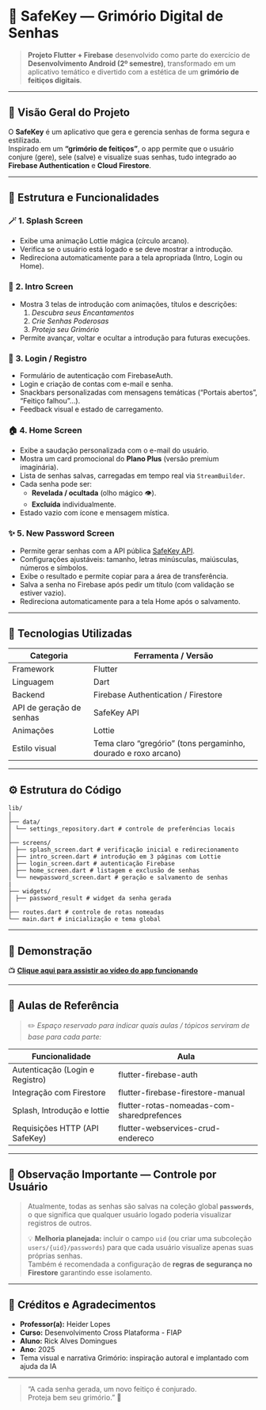 # 🔮 SafeKey — Grimório Digital de Senhas

> **Projeto Flutter + Firebase** desenvolvido como parte do exercício de **Desenvolvimento Android (2º semestre)**, transformado em um aplicativo temático e divertido com a estética de um **grimório de feitiços digitais**.

---

## 🧭 Visão Geral do Projeto

O **SafeKey** é um aplicativo que gera e gerencia senhas de forma segura e estilizada.  
Inspirado em um **“grimório de feitiços”**, o app permite que o usuário conjure (gere), sele (salve) e visualize suas senhas, tudo integrado ao **Firebase Authentication** e **Cloud Firestore**.

---

## 🧩 Estrutura e Funcionalidades

### 🪄 **1. Splash Screen**

- Exibe uma animação Lottie mágica (círculo arcano).
- Verifica se o usuário está logado e se deve mostrar a introdução.
- Redireciona automaticamente para a tela apropriada (Intro, Login ou Home).

### 📜 **2. Intro Screen**

- Mostra 3 telas de introdução com animações, títulos e descrições:
  1. _Descubra seus Encantamentos_
  2. _Crie Senhas Poderosas_
  3. _Proteja seu Grimório_
- Permite avançar, voltar e ocultar a introdução para futuras execuções.

### 🔐 **3. Login / Registro**

- Formulário de autenticação com FirebaseAuth.
- Login e criação de contas com e-mail e senha.
- Snackbars personalizadas com mensagens temáticas (“Portais abertos”, “Feitiço falhou”…).
- Feedback visual e estado de carregamento.

### 🏠 **4. Home Screen**

- Exibe a saudação personalizada com o e-mail do usuário.
- Mostra um card promocional do **Plano Plus** (versão premium imaginária).
- Lista de senhas salvas, carregadas em tempo real via `StreamBuilder`.
- Cada senha pode ser:
  - **Revelada / ocultada** (olho mágico 👁️).
  - **Excluída** individualmente.
- Estado vazio com ícone e mensagem mística.

### ✨ **5. New Password Screen**

- Permite gerar senhas com a API pública [SafeKey API](https://safekey-api-a1bd9aa97953.herokuapp.com/docs/).
- Configurações ajustáveis: tamanho, letras minúsculas, maiúsculas, números e símbolos.
- Exibe o resultado e permite copiar para a área de transferência.
- Salva a senha no Firebase após pedir um título (com validação se estiver vazio).
- Redireciona automaticamente para a tela Home após o salvamento.

---

## 🧠 Tecnologias Utilizadas

| Categoria                | Ferramenta / Versão                                            |
| ------------------------ | -------------------------------------------------------------- |
| Framework                | Flutter                                                        |
| Linguagem                | Dart                                                           |
| Backend                  | Firebase Authentication / Firestore                            |
| API de geração de senhas | SafeKey API                                                    |
| Animações                | Lottie                                                         |
| Estilo visual            | Tema claro “gregório” (tons pergaminho, dourado e roxo arcano) |

---

## ⚙️ Estrutura do Código

```
lib/
│
├── data/
│ └── settings_repository.dart # controle de preferências locais
│
├── screens/
│ ├── splash_screen.dart # verificação inicial e redirecionamento
│ ├── intro_screen.dart # introdução em 3 páginas com Lottie
│ ├── login_screen.dart # autenticação Firebase
│ ├── home_screen.dart # listagem e exclusão de senhas
│ └── newpassword_screen.dart # geração e salvamento de senhas
|
├── widgets/
│ ├── password_result # widget da senha gerada
│
├── routes.dart # controle de rotas nomeadas
└── main.dart # inicialização e tema global
```

---

## 🎥 Demonstração

📺 **[Clique aqui para assistir ao vídeo do app funcionando](#)**

---

## 🏫 Aulas de Referência

> ✏️ _Espaço reservado para indicar quais aulas / tópicos serviram de base para cada parte:_

| Funcionalidade                  | Aula                                       |
| ------------------------------- | ------------------------------------------ |
| Autenticação (Login e Registro) | flutter-firebase-auth                      |
| Integração com Firestore        | flutter-firebase-firestore-manual          |
| Splash, Introdução e lottie     | flutter-rotas-nomeadas-com-sharedprefences |
| Requisições HTTP (API SafeKey)  | flutter-webservices-crud-endereco          |

---

## 🔐 Observação Importante — Controle por Usuário

> Atualmente, todas as senhas são salvas na coleção global **`passwords`**, o que significa que qualquer usuário logado poderia visualizar registros de outros.
>
> 💡 **Melhoria planejada:** incluir o campo `uid` (ou criar uma subcoleção `users/{uid}/passwords`) para que cada usuário visualize apenas suas próprias senhas.  
> Também é recomendada a configuração de **regras de segurança no Firestore** garantindo esse isolamento.

---

## 🌟 Créditos e Agradecimentos

- **Professor(a):** Heider Lopes
- **Curso:** Desenvolvimento Cross Plataforma - FIAP
- **Aluno:** Rick Alves Domingues
- **Ano:** 2025
- Tema visual e narrativa Grimório: inspiração autoral e implantado com ajuda da IA

---

> “A cada senha gerada, um novo feitiço é conjurado.  
> Proteja bem seu grimório.” 🔮

